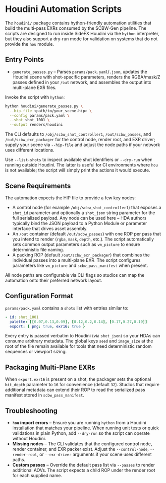 # Houdini Automation Scripts

The `houdini/` package contains hython-friendly automation utilities that build the
multi-pass EXRs consumed by the SCBW-Gen pipeline. The scripts are designed to run
inside SideFX Houdini via the `hython` interpreter, but they also support a dry-run
mode for validation on systems that do not provide the `hou` module.

## Entry Points

- `generate_passes.py` – Parses `params/pack.yaml`/`.json`, updates the Houdini
  scene with shot-specific parameters, renders the RGBA/mask/Z passes defined in
  your `/out` network, and assembles the output into multi-plane EXR files.

Invoke the script with `hython`:

```bash
hython houdini/generate_passes.py \
  --hip-file <path/to/your_scene.hip> \
  --config params/pack.yaml \
  --shot shot_1001 \
  --output renders/houdini
```
The CLI defaults to `/obj/scbw_shot_controller1`, `/out/scbw_passes`, and `/out/scbw_exr_packager` for the control node, render
root, and EXR driver; supply your scene via `--hip-file` and adjust the node paths if your network uses different locations.

Use `--list-shots` to inspect available shot identifiers or `--dry-run` when
running outside Houdini. The latter is useful for CI environments where `hou`
is not available; the script will simply print the actions it would execute.

## Scene Requirements

The automation expects the HIP file to provide a few key nodes:

- A control node (for example `/obj/scbw_shot_controller1`) that exposes a
  `shot_id` parameter and optionally a `shot_json` string parameter for the full
  serialized payload. Any node can be used here – HDA authors typically bind the
  JSON payload to a Python Module or parameter interface that drives asset
  assembly.
- An `/out` container (default `/out/scbw_passes`) with one ROP per pass that you
  intend to render (`rgba`, `mask`, `depth`, etc.). The script automatically sets
  common output parameters such as `vm_picture` to ensure deterministic file
  naming.
- A packing ROP (default `/out/scbw_exr_packager`) that combines the individual
  passes into a multi-plane EXR. The script configures parameters like
  `vm_picture` and `scbw_pass_manifest` when present.

All node paths are configurable via CLI flags so studios can map the automation
onto their preferred network layout.

## Configuration Format

`params/pack.yaml` contains a `shots` list with entries similar to:

```yaml
- id: shot_1001
  palette: [[0.07,0.13,0.09], [0.12,0.2,0.14], [0.17,0.27,0.19]]
  export: { png: true, exr16: true }
```

Every entry is passed verbatim to Houdini (via `shot_json`) so your HDAs can
consume arbitrary metadata. The global keys `seed` and `image_size` at the root
of the file remain available for tools that need deterministic random sequences
or viewport sizing.

## Packaging Multi-Plane EXRs

When `export.exr16` is present on a shot, the packager sets the optional
`bit_depth` parameter to `16` for convenience (default `32`). Studios that
require additional metadata can extend their ROP to read the serialized pass
manifest stored in `scbw_pass_manifest`.

## Troubleshooting

- **`hou` import errors** – Ensure you are running `hython` from a Houdini
  installation that matches your pipeline. When running unit tests or quick
  validations in plain Python, add `--dry-run` so the script can operate without
  Houdini.
- **Missing nodes** – The CLI validates that the configured control node, render
  container, and EXR packer exist. Adjust the `--control-node`, `--render-root`,
  or `--exr-driver` arguments if your scene uses different paths.
- **Custom passes** – Override the default pass list via `--passes` to render
  additional AOVs. The script expects a child ROP under the render root for each
  supplied name.
